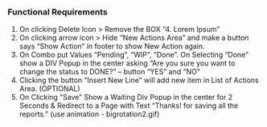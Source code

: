 ### Functional Requirements
1.  On clicking Delete Icon > Remove the BOX “4. Lorem Ipsum”
2. On clicking arrow icon > Hide “New Actions Area” and make a button says “Show Action” in footer to show New Action again.
3. On Combo put Values “Pending”, “WIP”, “Done”. On Selecting “Done” show a DIV Popup in the center asking “Are you sure you want to change the status to DONE?” 
– button “YES” and “NO”
4. Clicking the button “Insert New Line” will add new item in List of Actions Area. (OPTIONAL)
5. On Clicking “Save” Show a Waiting Div Popup in the center for 2 Seconds & Redirect to a Page with Text “Thanks! for saving all the reports.” (use animation - bigrotation2.gif)

